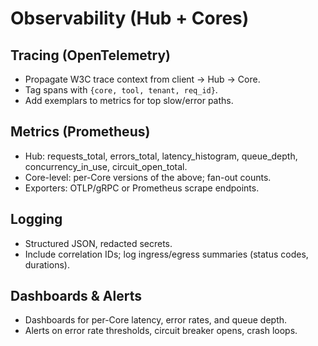 # Observability (Hub + Cores)

## Tracing (OpenTelemetry)
- Propagate W3C trace context from client → Hub → Core.
- Tag spans with `{core, tool, tenant, req_id}`.
- Add exemplars to metrics for top slow/error paths.

## Metrics (Prometheus)
- Hub: requests_total, errors_total, latency_histogram, queue_depth, concurrency_in_use, circuit_open_total.
- Core-level: per-Core versions of the above; fan-out counts.
- Exporters: OTLP/gRPC or Prometheus scrape endpoints.

## Logging
- Structured JSON, redacted secrets.
- Include correlation IDs; log ingress/egress summaries (status codes, durations).

## Dashboards & Alerts
- Dashboards for per-Core latency, error rates, and queue depth.
- Alerts on error rate thresholds, circuit breaker opens, crash loops.

